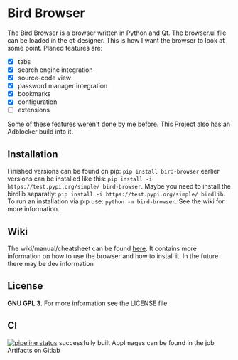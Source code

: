 # Bird Browser
The Bird Browser is a browser written in Python and Qt.
The browser.ui file can be loaded in the qt-designer.
This is how I want the browser to look at some point.
Planed features are:
- [x] tabs
- [x] search engine integration
- [x] source-code view
- [x] password manager integration
- [x] bookmarks
- [x] configuration
- [ ] extensions

Some of these features weren't done by me before.
This Project also has an Adblocker build into it.
## Installation
Finished versions can be found on pip: `pip install bird-browser`
earlier versions can be installed like this: `pip install -i https://test.pypi.org/simple/ bird-browser`.
Maybe you need to install the birdlib separatly: `pip install -i https://test.pypi.org/simple/ birdlib`.
To run an installation via pip use: `python -m bird-browser`. See the wiki for more information.
## Wiki
The wiki/manual/cheatsheet can be found [here](https://github.com/ULUdev/bird-browser/wiki).
It contains more information on how to use the browser and how to install it.
In the future there may be dev information
## License
**GNU GPL 3**. For more information see the LICENSE file
## CI
[![pipeline status](https://gitlab.sokoll.com/moritz/browser/badges/master/pipeline.svg)](https://gitlab.sokoll.com/moritz/browser/-/commits/master)
successfully built AppImages can be found in the job Artifacts on Gitlab
